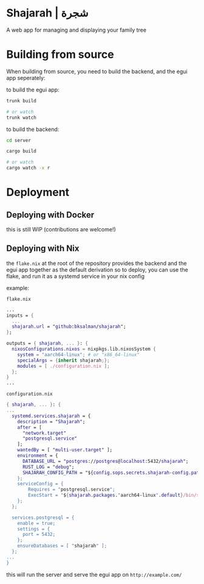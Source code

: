 # Shajarah | شجرة
A web app for managing and displaying your family tree

# Building from source
When building from source, you need to build the backend, and the egui app seperately:

to build the egui app:
```bash
trunk build

# or watch
trunk watch
```

to build the backend:
```bash
cd server

cargo build

# or watch
cargo watch -x r
```

# Deployment

## Deploying with Docker
this is still WIP (contributions are welcome!)

## Deploying with Nix
the `flake.nix` at the root of the repository provides the backend and the egui app together as the default derivation
so to deploy, you can use the flake, and run it as a systemd service in your nix config

example:

`flake.nix`
```nix
...
inputs = {
  ...
  shajarah.url = "github:bksalman/shajarah";
};

outputs = { shajarah, ... }: {
  nixosConfigurations.nixos = nixpkgs.lib.nixosSystem {
    system = "aarch64-linux"; # or "x86_64-linux"
    specialArgs = {inherit shajarah;};
    modules = [ ./configuration.nix ];
  };
}
...
```

`configuration.nix`
```nix
{ shajarah, ... }: {
...
  systemd.services.shajarah = {
    description = "Shajarah";
    after = [
      "network.target"
      "postgresql.service"
    ];
    wantedBy = [ "multi-user.target" ];
    environment = {
      DATABASE_URL = "postgres://postgres@localhost:5432/shajarah";
      RUST_LOG = "debug";
      SHAJARAH_CONFIG_PATH = "${config.sops.secrets.shajarah-config.path}";
    };
    serviceConfig = {
        Requires = "postgresql.service";
        ExecStart = "${shajarah.packages."aarch64-linux".default}/bin/server --address 0.0.0.0:8080";
    };
  };

  services.postgresql = {
    enable = true;
    settings = {
      port = 5432;
    };
    ensureDatabases = [ "shajarah" ];
  };
...
}
```
this will run the server and serve the egui app on `http://example.com/`
